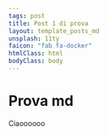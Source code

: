 ```yaml
---
tags: post
title: Post 1 di prova
layout: template_posts_md
unsplash: 11ty
faicon: "fab fa-docker"
htmlClass: html
bodyClass: body
---
```


# Prova md

Ciaoooooo
